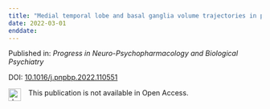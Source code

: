 ```yaml
---
title: "Medial temporal lobe and basal ganglia volume trajectories in persistent negative symptoms following a first episode of psychosis"
date: 2022-03-01
enddate:
---
```


Published in: *Progress in Neuro-Psychopharmacology and Biological Psychiatry*

DOI: [10.1016/j.pnpbp.2022.110551](https://doi.org/10.1016/j.pnpbp.2022.110551)

<img src="https://upload.wikimedia.org/wikipedia/commons/thumb/0/0e/Closed_Access_logo_transparent.svg/1200px-Closed_Access_logo_transparent.svg.png" alt="drawing" width="25" align="left"/> &nbsp;&nbsp;&nbsp;This publication is not available in Open Access.


